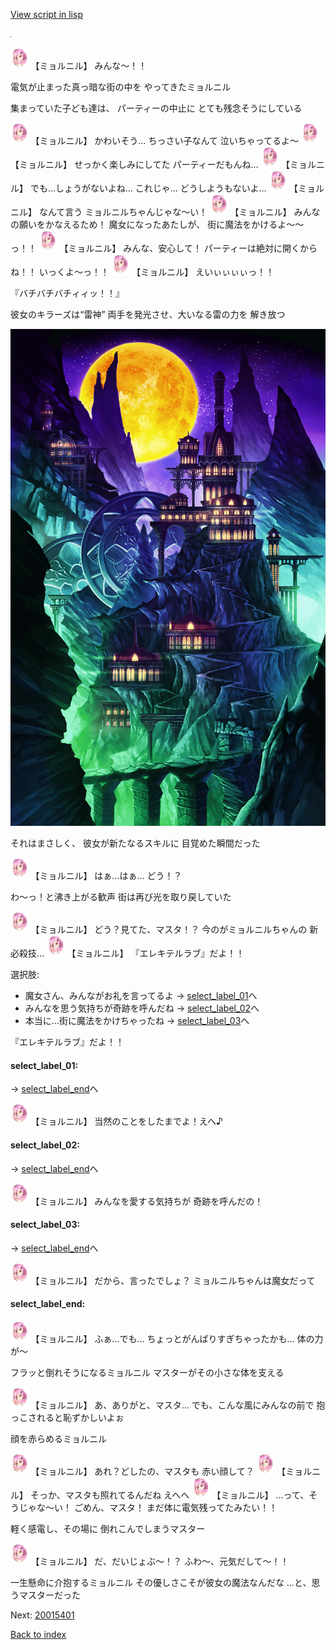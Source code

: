 [View script in lisp](../scripts/20015303.txt)

![black.png](../images/backgrounds/black.png)

<img src="../images/units/200151.png" alt="200151.png" height="34"/>
【ミョルニル】
みんな〜！！

電気が止まった真っ暗な街の中を
やってきたミョルニル

集まっていた子ども達は、
パーティーの中止に
とても残念そうにしている

<img src="../images/units/200151.png" alt="200151.png" height="34"/>
【ミョルニル】
かわいそう…
ちっさい子なんて
泣いちゃってるよ〜

<img src="../images/units/200151.png" alt="200151.png" height="34"/>
【ミョルニル】
せっかく楽しみにしてた
パーティーだもんね…

<img src="../images/units/200151.png" alt="200151.png" height="34"/>
【ミョルニル】
でも…しょうがないよね…
これじゃ…
どうしようもないよ…

<img src="../images/units/200151.png" alt="200151.png" height="34"/>
【ミョルニル】
なんて言う
ミョルニルちゃんじゃな〜い！

<img src="../images/units/200151.png" alt="200151.png" height="34"/>
【ミョルニル】
みんなの願いをかなえるため！
魔女になったあたしが、
街に魔法をかけるよ〜〜っ！！

<img src="../images/units/200151.png" alt="200151.png" height="34"/>
【ミョルニル】
みんな、安心して！
パーティーは絶対に開くからね！！
いっくよ〜っ！！

<img src="../images/units/200151.png" alt="200151.png" height="34"/>
【ミョルニル】
えいぃぃぃぃっ！！

『バチバチバチィィッ！！』

彼女のキラーズは“雷神”
両手を発光させ、大いなる雷の力を
解き放つ

![halloween.png](../images/backgrounds/halloween.png)

それはまさしく、
彼女が新たなるスキルに
目覚めた瞬間だった

<img src="../images/units/200151.png" alt="200151.png" height="34"/>
【ミョルニル】
はぁ…はぁ…
どう！？

わ〜っ！と沸き上がる歓声
街は再び光を取り戻していた

<img src="../images/units/200151.png" alt="200151.png" height="34"/>
【ミョルニル】
どう？見てた、マスタ！？
今のがミョルニルちゃんの
新必殺技…

<img src="../images/units/200151.png" alt="200151.png" height="34"/>
【ミョルニル】
『エレキテルラブ』だよ！！

選択肢:
- 魔女さん、みんながお礼を言ってるよ → [select_label_01](#select_label_01)へ
- みんなを思う気持ちが奇跡を呼んだね → [select_label_02](#select_label_02)へ
- 本当に…街に魔法をかけちゃったね → [select_label_03](#select_label_03)へ

『エレキテルラブ』だよ！！

#### select_label_01:
 → [select_label_end](#select_label_end)へ

<img src="../images/units/200151.png" alt="200151.png" height="34"/>
【ミョルニル】
当然のことをしたまでよ！えへ♪

#### select_label_02:
 → [select_label_end](#select_label_end)へ

<img src="../images/units/200151.png" alt="200151.png" height="34"/>
【ミョルニル】
みんなを愛する気持ちが
奇跡を呼んだの！

#### select_label_03:
 → [select_label_end](#select_label_end)へ

<img src="../images/units/200151.png" alt="200151.png" height="34"/>
【ミョルニル】
だから、言ったでしょ？
ミョルニルちゃんは魔女だって

#### select_label_end:

<img src="../images/units/200151.png" alt="200151.png" height="34"/>
【ミョルニル】
ふぁ…でも…
ちょっとがんばりすぎちゃったかも…
体の力が〜

フラッと倒れそうになるミョルニル
マスターがその小さな体を支える

<img src="../images/units/200151.png" alt="200151.png" height="34"/>
【ミョルニル】
あ、ありがと、マスタ…
でも、こんな風にみんなの前で
抱っこされると恥ずかしいよぉ

顔を赤らめるミョルニル

<img src="../images/units/200151.png" alt="200151.png" height="34"/>
【ミョルニル】
あれ？どしたの、マスタも
赤い顔して？

<img src="../images/units/200151.png" alt="200151.png" height="34"/>
【ミョルニル】
そっか、マスタも照れてるんだね
えへへ

<img src="../images/units/200151.png" alt="200151.png" height="34"/>
【ミョルニル】
…って、そうじゃな〜い！
ごめん、マスタ！
まだ体に電気残ってたみたい！！

軽く感電し、その場に
倒れこんでしまうマスター

<img src="../images/units/200151.png" alt="200151.png" height="34"/>
【ミョルニル】
だ、だいじょぶ〜！？
ふわ〜、元気だして〜！！

一生懸命に介抱するミョルニル
その優しさこそが彼女の魔法なんだな
…と、思うマスターだった

Next: [20015401](20015401.md)

[Back to index](index.md)
